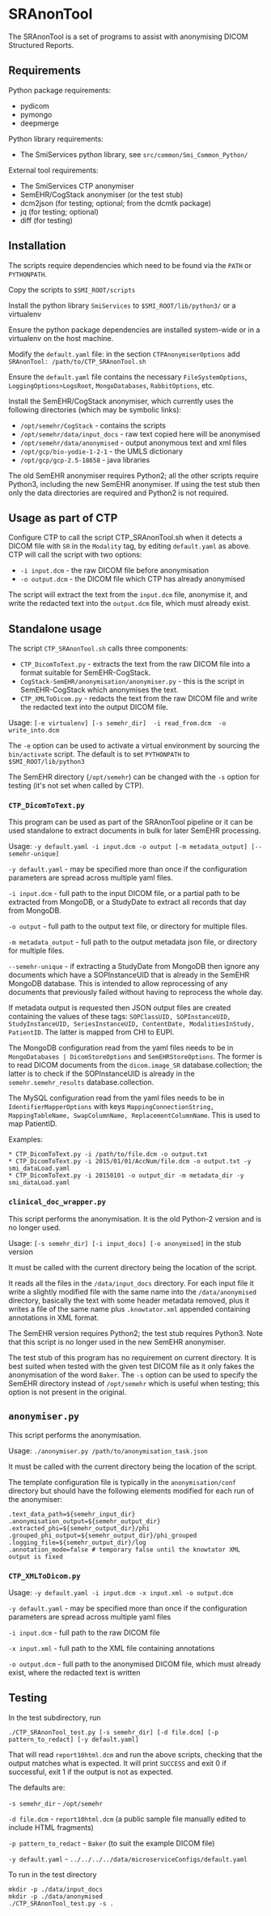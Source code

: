 # SRAnonTool

The SRAnonTool is a set of programs to assist with anonymising DICOM Structured Reports.

## Requirements

Python package requirements:
* pydicom
* pymongo
* deepmerge

Python library requirements:
* The SmiServices python library, see `src/common/Smi_Common_Python/`

External tool requirements:
* The SmiServices CTP anonymiser
* SemEHR/CogStack anonymiser (or the test stub)
* dcm2json (for testing; optional; from the dcmtk package)
* jq (for testing; optional)
* diff (for testing)

## Installation

The scripts require dependencies which need to be found via the `PATH` or `PYTHONPATH`.

Copy the scripts to `$SMI_ROOT/scripts`

Install the python library `SmiServices` to `$SMI_ROOT/lib/python3/` or a virtualenv

Ensure the python package dependencies are installed system-wide or in a virtualenv on the host machine.

Modify the `default.yaml` file: in the section `CTPAnonymiserOptions` add `SRAnonTool: /path/to/CTP_SRAnonTool.sh`

Ensure the `default.yaml` file contains the necessary `FileSystemOptions`, `LoggingOptions>LogsRoot`, `MongoDatabases`, `RabbitOptions`, etc.

Install the SemEHR/CogStack anonymiser, which currently uses the following directories (which may be symbolic links):

* `/opt/semehr/CogStack` - contains the scripts
* `/opt/semehr/data/input_docs` - raw text copied here will be anonymised
* `/opt/semehr/data/anonymised` - output anonymous text and xml files
* `/opt/gcp/bio-yodie-1-2-1` - the UMLS dictionary
* `/opt/gcp/gcp-2.5-18658` - java libraries

The old SemEHR anonymiser requires Python2; all the other scripts require Python3, including the new SemEHR anonymiser.
If using the test stub then only the data directories are required and Python2 is not required.

## Usage as part of CTP

Configure CTP to call the script CTP_SRAnonTool.sh when it detects a DICOM file with `SR` in the `Modality` tag, by editing `default.yaml` as above. CTP will call the script with two options:
* `-i input.dcm` - the raw DICOM file before anonymisation
* `-o output.dcm` - the DICOM file which CTP has already anonymised

The script will extract the text from the `input.dcm` file, anonymise it, and write the redacted text into the `output.dcm` file, which must already exist.

## Standalone usage

The script `CTP_SRAnonTool.sh` calls three components:

* `CTP_DicomToText.py` - extracts the text from the raw DICOM file into a format suitable for SemEHR-CogStack.
* `CogStack-SemEHR/anonymisation/anonymiser.py` - this is the script in SemEHR-CogStack which anonymises the text.
* `CTP_XMLToDicom.py` - redacts the text from the raw DICOM file and write the redacted text into the output DICOM file.

Usage: `[-e virtualenv] [-s semehr_dir]  -i read_from.dcm  -o write_into.dcm`

The `-e` option can be used to activate a virtual environment by sourcing the `bin/activate` script.
The default is to set `PYTHONPATH` to `$SMI_ROOT/lib/python3`

The SemEHR directory (`/opt/semehr`) can be changed with the `-s` option for testing (it's not set when called by CTP).

### `CTP_DicomToText.py`

This program can be used as part of the SRAnonTool pipeline or it can be used standalone to extract documents in bulk for later SemEHR processing.

Usage: `-y default.yaml -i input.dcm -o output [-m metadata_output] [--semehr-unique]`

`-y default.yaml` - may be specified more than once if the configuration parameters are spread across multiple yaml files.

`-i input.dcm` - full path to the input DICOM file, or a partial path to be extracted from MongoDB, or a StudyDate to extract all records that day from MongoDB.

`-o output` - full path to the output text file, or directory for multiple files.

`-m metadata_output` - full path to the output metadata json file, or directory for multiple files.

`--semehr-unique` - if extracting a StudyDate from MongoDB then ignore any documents which have a SOPInstanceUID that is already in the SemEHR MongoDB database. This is intended to allow reprocessing of any documents that previously failed without having to reprocess the whole day.

If metadata output is requested then JSON output files are created containing the values of these tags:
`SOPClassUID, SOPInstanceUID, StudyInstanceUID, SeriesInstanceUID, ContentDate, ModalitiesInStudy, PatientID`.
The latter is mapped from CHI to EUPI.

The MongoDB configuration read from the yaml files needs to be in `MongoDatabases | DicomStoreOptions` and `SemEHRStoreOptions`.
The former is to read DICOM documents from the `dicom.image_SR` database.collection;
the latter is to check if the SOPInstanceUID is already in the `semehr.semehr_results` database.collection.

The MySQL configuration read from the yaml files needs to be in `IdentifierMapperOptions`
with keys `MappingConnectionString, MappingTableName, SwapColumnName, ReplacementColumnName`.
This is used to map PatientID.

Examples:

```
* CTP_DicomToText.py -i /path/to/file.dcm -o output.txt
* CTP_DicomToText.py -i 2015/01/01/AccNum/file.dcm -o output.txt -y smi_dataLoad.yaml
* CTP_DicomToText.py -i 20150101 -o output_dir -m metadata_dir -y smi_dataLoad.yaml
```

### `clinical_doc_wrapper.py`

This script performs the anonymisation.
It is the old Python-2 version and is no longer used.

Usage: `[-s semehr_dir] [-i input_docs] [-o anonymised]` in the stub version

It must be called with the current directory being the location of the script.

It reads all the files in the `/data/input_docs` directory. For each input file it write a slightly modified file with the same name into the `/data/anonymised` directory, basically the text with some header metadata removed, plus it writes a file of the same name plus `.knowtator.xml` appended containing annotations in XML format.

The SemEHR version requires Python2; the test stub requires Python3. Note that this script is no longer used in the new SemEHR anonymiser.

The test stub of this program has no requirement on current directory. It is best suited when tested with the given test DICOM file as it only fakes the anonymisation of the word `Baker`. The `-s` option can be used to specify the SemEHR directory instead of `/opt/semehr` which is useful when testing; this option is not present in the original.

## `anonymiser.py`

This script performs the anonymisation.

Usage: `./anonymiser.py /path/to/anonymisation_task.json`

It must be called with the current directory being the location of the script.

The template configuration file is typically in the `anonymisation/conf` directory
but should have the following elements modified for each run of the anonymiser:

```
.text_data_path=${semehr_input_dir}
.anonymisation_output=${semehr_output_dir}
.extracted_phi=${semehr_output_dir}/phi
.grouped_phi_output=${semehr_output_dir}/phi_grouped
.logging_file=${semehr_output_dir}/log
.annotation_mode=false # temporary false until the knowtator XML output is fixed
```

### `CTP_XMLToDicom.py`

Usage: `-y default.yaml -i input.dcm -x input.xml -o output.dcm`

`-y default.yaml` - may be specified more than once if the configuration parameters are spread across multiple yaml files

`-i input.dcm` - full path to the raw DICOM file

`-x input.xml` - full path to the XML file containing annotations

`-o output.dcm` - full path to the anonymised DICOM file, which must already exist, where the redacted text is written


## Testing

In the test subdirectory, run

```
./CTP_SRAnonTool_test.py [-s semehr_dir] [-d file.dcm] [-p pattern_to_redact] [-y default.yaml]
```

That will read `report10html.dcm` and run the above scripts, checking that the output matches what is expected.
It will print `SUCCESS` and exit 0 if successful, exit 1 if the output is not as expected.

The defaults are:

`-s semehr_dir` - `/opt/semehr`

`-d file.dcm` - `report10html.dcm` (a public sample file manually edited to include HTML fragments)

`-p pattern_to_redact` - `Baker` (to suit the example DICOM file)

`-y default.yaml` - `../../../../data/microserviceConfigs/default.yaml`

To run in the test directory
```
mkdir -p ./data/input_docs
mkdir -p ./data/anonymised
./CTP_SRAnonTool_test.py -s .
```
